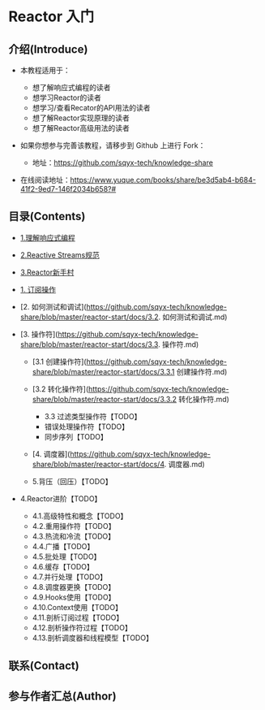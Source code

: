 # Reactor 入门
## 介绍(Introduce)

* 本教程适用于：
  * 想了解响应式编程的读者
  * 想学习Reactor的读者
  * 想学习/查看Recator的API用法的读者
  * 想了解Reactor实现原理的读者
  * 想了解Reactor高级用法的读者

* 如果你想参与完善该教程，请移步到 Github 上进行 Fork：
  * 地址：https://github.com/sqyx-tech/knowledge-share
* 在线阅读地址：https://www.yuque.com/books/share/be3d5ab4-b684-41f2-9ed7-146f2034b658?# 



## 目录(Contents)

* [1.理解响应式编程](https://github.com/sqyx-tech/knowledge-share/blob/master/reactor-start/docs/1.UnderstandReactiveProgramming.md)
* [2.Reactive Streams规范](https://github.com/sqyx-tech/knowledge-share/blob/master/reactor-start/docs/2.ReactiveStreamsSpecification.md)
* [3.Reactor新手村](https://github.com/sqyx-tech/knowledge-share/blob/master/reactor-start/docs/3.ReactorIntroduce.md)
* [1. 订阅操作](https://github.com/sqyx-tech/knowledge-share/blob/master/reactor-start/docs/3.1.Subscription.md)
  
* [2. 如何测试和调试](https://github.com/sqyx-tech/knowledge-share/blob/master/reactor-start/docs/3.2. 如何测试和调试.md)
  
* [3. 操作符](https://github.com/sqyx-tech/knowledge-share/blob/master/reactor-start/docs/3.3. 操作符.md)
  * [3.1 创建操作符](https://github.com/sqyx-tech/knowledge-share/blob/master/reactor-start/docs/3.3.1 创建操作符.md)
  * [3.2 转化操作符](https://github.com/sqyx-tech/knowledge-share/blob/master/reactor-start/docs/3.3.2 转化操作符.md)
    * 3.3 过滤类型操作符【TODO】
    * 错误处理操作符【TODO】
    * 同步序列【TODO】
    
  * [4. 调度器](https://github.com/sqyx-tech/knowledge-share/blob/master/reactor-start/docs/4. 调度器.md)

  * 5.背压（回压）【TODO】
* 4.Reactor进阶【TODO】
  * 4.1.高级特性和概念【TODO】
  * 4.2.重用操作符【TODO】
  * 4.3.热流和冷流【TODO】
  * 4.4.广播【TODO】
  * 4.5.批处理【TODO】
  * 4.6.缓存【TODO】
  * 4.7.并行处理【TODO】
  * 4.8.调度器更换【TODO】
  * 4.9.Hooks使用【TODO】
  * 4.10.Context使用【TODO】
  * 4.11.剖析订阅过程【TODO】
  * 4.12.剖析操作符过程【TODO】
  * 4.13.剖析调度器和线程模型【TODO】

## 联系(Contact)





## 参与作者汇总(Author)

